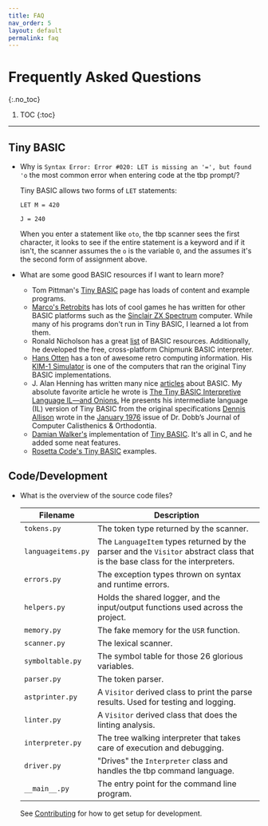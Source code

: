 ```yaml
---
title: FAQ
nav_order: 5
layout: default
permalink: faq
---
```

<!-- markdownlint-disable MD026 MD025-->
<!-- markdownlint-disable-next-line -->
# Frequently Asked Questions
{:.no_toc}

1. TOC
{:toc}

---

## Tiny BASIC

- Why is `Syntax Error: Error #020: LET is missing an '=', but found 'o` the most common error when entering code at the tbp prompt/?

   Tiny BASIC allows two forms of `LET` statements:

   ```text
   LET M = 420

   J = 240
   ```

   When you enter a statement like `oto`, the tbp scanner sees the first character, it looks to see if the entire statement is a keyword and if it isn't, the scanner assumes the `o` is the variable `O`, and the assumes it's the second form of assignment above.

- What are some good BASIC resources if I want to learn more?

  - Tom Pittman's [Tiny BASIC](http://www.ittybittycomputers.com/IttyBitty/TinyBasic/) page has loads of content and example programs.
  - [Marco's Retrobits](https://retrobits.altervista.org/blog/) has lots of cool games he has written for other BASIC platforms such as the [Sinclair ZX Spectrum](https://en.wikipedia.org/wiki/ZX_Spectrum) computer. While many of his programs don't run in Tiny BASIC, I learned a lot from them.
  - Ronald Nicholson has a great [list](http://www.nicholson.com/rhn/basic/basic.info.html) of BASIC resources. Additionally, he developed the free, cross-platform Chipmunk BASIC interpreter.
  - [Hans Otten](http://retro.hansotten.nl) has a ton of awesome retro computing information. His [KIM-1 Simulator](http://retro.hansotten.nl/6502-sbc/kim-1-manuals-and-software/kim-1-simulator/) is one of the computers that ran the original Tiny BASIC implementations.
  - J. Alan Henning has written many nice [articles](https://troypress.com/category/programming-languages/) about BASIC. My absolute favorite article he wrote is [The Tiny BASIC Interpretive Language IL—and Onions.](https://troypress.com/the-tiny-basic-interpretive-language-il-and-onions/) He presents his intermediate language (IL) version of Tiny BASIC from the original specifications [Dennis Allison](https://en.wikipedia.org/wiki/Dennis_Allison) wrote in the [January 1976](https://archive.org/details/dr_dobbs_journal_vol_01/page/n89/mode/2up) issue of Dr. Dobb’s Journal of Computer Calisthenics & Orthodontia.
  - [Damian Walker's](http://damian.cyningstan.org.uk/posts/150/the-tiny-basic-interpreter-and-compiler-project) implementation of [Tiny BASIC](https://github.com/cyningstan/TinyBASIC). It's all in C, and he added some neat features.
  - [Rosetta Code's Tiny BASIC](https://rosettacode.org/wiki/Category:Tiny_BASIC) examples.

## Code/Development

- What is the overview of the source code files?

    | Filename | Description |
    |----------|-------------|
    |`tokens.py`| The token type returned by the scanner.|
    |`languageitems.py`|The `LanguageItem` types returned by the parser and the `Visitor` abstract class that is the base class for the interpreters.|
    | `errors.py` | The exception types thrown on syntax and runtime errors.|
    | `helpers.py`| Holds the shared logger, and the input/output functions used across the project.|
    | `memory.py`|The fake memory for the `USR` function.|
    |`scanner.py`|The lexical scanner. |
    |`symboltable.py`|The symbol table for those 26 glorious variables. |
    |`parser.py`|The token parser. |
    |`astprinter.py`| A `Visitor` derived class to print the parse results. Used for testing and logging.|
    |`linter.py` | A `Visitor` derived class that does the linting analysis.|
    |`interpreter.py`| The tree walking interpreter that takes care of execution and debugging.|
    |`driver.py` | "Drives" the `Interpreter` class and handles the tbp command language.|
    |`__main__.py`|The entry point for the command line program.|

    See [Contributing](Contributing) for how to get setup for development.
